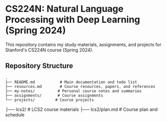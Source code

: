 # CS224N: Natural Language Processing with Deep Learning (Spring 2024)

This repository contains my study materials, assignments, and projects for Stanford's CS224N course (Spring 2024).

## Repository Structure

```
.
├── README.md           # Main documentation and todo list
├── resources.md        # Course resources, papers, and references
├── my-notes/          # Personal course notes and summaries
├── assignments/       # Course assignments
└── projects/         # Course projects
```
├── lcs2/              # LCS2 course materials
├── lcs2/plan.md       # Course plan and schedule